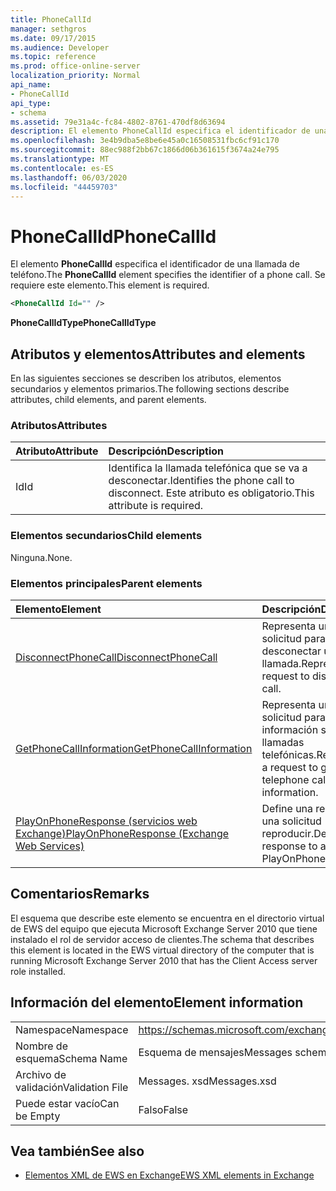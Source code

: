 ```yaml
---
title: PhoneCallId
manager: sethgros
ms.date: 09/17/2015
ms.audience: Developer
ms.topic: reference
ms.prod: office-online-server
localization_priority: Normal
api_name:
- PhoneCallId
api_type:
- schema
ms.assetid: 79e31a4c-fc84-4802-8761-470df8d63694
description: El elemento PhoneCallId especifica el identificador de una llamada de teléfono. Se requiere este elemento.
ms.openlocfilehash: 3e4b9dba5e8be6e45a0c16508531fbc6cf91c170
ms.sourcegitcommit: 88ec988f2bb67c1866d06b361615f3674a24e795
ms.translationtype: MT
ms.contentlocale: es-ES
ms.lasthandoff: 06/03/2020
ms.locfileid: "44459703"
---
```

# <a name="phonecallid"></a><span data-ttu-id="8fae7-104">PhoneCallId</span><span class="sxs-lookup"><span data-stu-id="8fae7-104">PhoneCallId</span></span>

<span data-ttu-id="8fae7-105">El elemento **PhoneCallId** especifica el identificador de una llamada de teléfono.</span><span class="sxs-lookup"><span data-stu-id="8fae7-105">The **PhoneCallId** element specifies the identifier of a phone call.</span></span> <span data-ttu-id="8fae7-106">Se requiere este elemento.</span><span class="sxs-lookup"><span data-stu-id="8fae7-106">This element is required.</span></span> 
  
```xml
<PhoneCallId Id="" />
```

 <span data-ttu-id="8fae7-107">**PhoneCallIdType**</span><span class="sxs-lookup"><span data-stu-id="8fae7-107">**PhoneCallIdType**</span></span>
## <a name="attributes-and-elements"></a><span data-ttu-id="8fae7-108">Atributos y elementos</span><span class="sxs-lookup"><span data-stu-id="8fae7-108">Attributes and elements</span></span>

<span data-ttu-id="8fae7-109">En las siguientes secciones se describen los atributos, elementos secundarios y elementos primarios.</span><span class="sxs-lookup"><span data-stu-id="8fae7-109">The following sections describe attributes, child elements, and parent elements.</span></span>
  
### <a name="attributes"></a><span data-ttu-id="8fae7-110">Atributos</span><span class="sxs-lookup"><span data-stu-id="8fae7-110">Attributes</span></span>

|<span data-ttu-id="8fae7-111">**Atributo**</span><span class="sxs-lookup"><span data-stu-id="8fae7-111">**Attribute**</span></span>|<span data-ttu-id="8fae7-112">**Descripción**</span><span class="sxs-lookup"><span data-stu-id="8fae7-112">**Description**</span></span>|
|:-----|:-----|
|<span data-ttu-id="8fae7-113">Id</span><span class="sxs-lookup"><span data-stu-id="8fae7-113">Id</span></span>  <br/> |<span data-ttu-id="8fae7-114">Identifica la llamada telefónica que se va a desconectar.</span><span class="sxs-lookup"><span data-stu-id="8fae7-114">Identifies the phone call to disconnect.</span></span> <span data-ttu-id="8fae7-115">Este atributo es obligatorio.</span><span class="sxs-lookup"><span data-stu-id="8fae7-115">This attribute is required.</span></span>  <br/> |
   
### <a name="child-elements"></a><span data-ttu-id="8fae7-116">Elementos secundarios</span><span class="sxs-lookup"><span data-stu-id="8fae7-116">Child elements</span></span>

<span data-ttu-id="8fae7-117">Ninguna.</span><span class="sxs-lookup"><span data-stu-id="8fae7-117">None.</span></span>
  
### <a name="parent-elements"></a><span data-ttu-id="8fae7-118">Elementos principales</span><span class="sxs-lookup"><span data-stu-id="8fae7-118">Parent elements</span></span>

|<span data-ttu-id="8fae7-119">**Elemento**</span><span class="sxs-lookup"><span data-stu-id="8fae7-119">**Element**</span></span>|<span data-ttu-id="8fae7-120">**Descripción**</span><span class="sxs-lookup"><span data-stu-id="8fae7-120">**Description**</span></span>|
|:-----|:-----|
|[<span data-ttu-id="8fae7-121">DisconnectPhoneCall</span><span class="sxs-lookup"><span data-stu-id="8fae7-121">DisconnectPhoneCall</span></span>](disconnectphonecall.md) <br/> |<span data-ttu-id="8fae7-122">Representa una solicitud para desconectar una llamada.</span><span class="sxs-lookup"><span data-stu-id="8fae7-122">Represents a request to disconnect a call.</span></span>  <br/> |
|[<span data-ttu-id="8fae7-123">GetPhoneCallInformation</span><span class="sxs-lookup"><span data-stu-id="8fae7-123">GetPhoneCallInformation</span></span>](getphonecallinformation.md) <br/> |<span data-ttu-id="8fae7-124">Representa una solicitud para obtener información sobre llamadas telefónicas.</span><span class="sxs-lookup"><span data-stu-id="8fae7-124">Represents a request to get telephone call information.</span></span>  <br/> |
|[<span data-ttu-id="8fae7-125">PlayOnPhoneResponse (servicios web Exchange)</span><span class="sxs-lookup"><span data-stu-id="8fae7-125">PlayOnPhoneResponse (Exchange Web Services)</span></span>](playonphoneresponse-exchange-web-services.md) <br/> |<span data-ttu-id="8fae7-126">Define una respuesta a una solicitud reproducir.</span><span class="sxs-lookup"><span data-stu-id="8fae7-126">Defines a response to a PlayOnPhone request.</span></span>  <br/> |
   
## <a name="remarks"></a><span data-ttu-id="8fae7-127">Comentarios</span><span class="sxs-lookup"><span data-stu-id="8fae7-127">Remarks</span></span>

<span data-ttu-id="8fae7-128">El esquema que describe este elemento se encuentra en el directorio virtual de EWS del equipo que ejecuta Microsoft Exchange Server 2010 que tiene instalado el rol de servidor acceso de clientes.</span><span class="sxs-lookup"><span data-stu-id="8fae7-128">The schema that describes this element is located in the EWS virtual directory of the computer that is running Microsoft Exchange Server 2010 that has the Client Access server role installed.</span></span>
  
## <a name="element-information"></a><span data-ttu-id="8fae7-129">Información del elemento</span><span class="sxs-lookup"><span data-stu-id="8fae7-129">Element information</span></span>

|||
|:-----|:-----|
|<span data-ttu-id="8fae7-130">Namespace</span><span class="sxs-lookup"><span data-stu-id="8fae7-130">Namespace</span></span>  <br/> |https://schemas.microsoft.com/exchange/services/2006/messages  <br/> |
|<span data-ttu-id="8fae7-131">Nombre de esquema</span><span class="sxs-lookup"><span data-stu-id="8fae7-131">Schema Name</span></span>  <br/> |<span data-ttu-id="8fae7-132">Esquema de mensajes</span><span class="sxs-lookup"><span data-stu-id="8fae7-132">Messages schema</span></span>  <br/> |
|<span data-ttu-id="8fae7-133">Archivo de validación</span><span class="sxs-lookup"><span data-stu-id="8fae7-133">Validation File</span></span>  <br/> |<span data-ttu-id="8fae7-134">Messages. xsd</span><span class="sxs-lookup"><span data-stu-id="8fae7-134">Messages.xsd</span></span>  <br/> |
|<span data-ttu-id="8fae7-135">Puede estar vacío</span><span class="sxs-lookup"><span data-stu-id="8fae7-135">Can be Empty</span></span>  <br/> |<span data-ttu-id="8fae7-136">Falso</span><span class="sxs-lookup"><span data-stu-id="8fae7-136">False</span></span>  <br/> |
   
## <a name="see-also"></a><span data-ttu-id="8fae7-137">Vea también</span><span class="sxs-lookup"><span data-stu-id="8fae7-137">See also</span></span>



- [<span data-ttu-id="8fae7-138">Elementos XML de EWS en Exchange</span><span class="sxs-lookup"><span data-stu-id="8fae7-138">EWS XML elements in Exchange</span></span>](ews-xml-elements-in-exchange.md)

